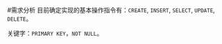 #需求分析
目前确定实现的基本操作指令有：`CREATE`, `INSERT`, `SELECT`, `UPDATE`, `DELETE`。

关键字：`PRIMARY KEY`，`NOT NULL`。
